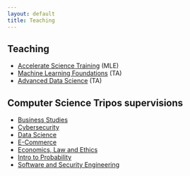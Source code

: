 ```yaml
---
layout: default
title: Teaching
---
```


## Teaching
- [Accelerate Science Training](https://docs.science.ai.cam.ac.uk/training/) (MLE)
- [Machine Learning Foundations](https://mlatcl.github.io/mlfc/) (TA)
- [Advanced Data Science](https://mlatcl.github.io/advds/) (TA)

## Computer Science Tripos supervisions
- [Business Studies](business-studies)
- [Cybersecurity](cybersecurity)
- [Data Science](data-science)
- [E-Commerce](e-commerce)
- [Economics, Law and Ethics](economics-law-and-ethics)
- [Intro to Probability](intro-to-probability)
- [Software and Security Engineering](software-and-security-engineering)

<!--
## Projects co-supervised
- [Using Deep Reinforcement Learning to create a Bridge Bidding Robot](https://www.cl.cam.ac.uk/teaching/projects/archive/2024/ojs30-dissertation.pdf) Part-II project
- [Optimising F1 Race Strategy using Machine Learning](https://www.cl.cam.ac.uk/teaching/projects/overseers/archive.html) Part-II project
- [F1 Race and Pitstop Strategy Simulation](https://www.cl.cam.ac.uk/teaching/projects/overseers/archive.html) Part-II project
- [Global Knowledge Map of Science](https://github.com/acceleratescience/GlobalKnowledgeMap) DeepMind Research Ready summer internship
-->
